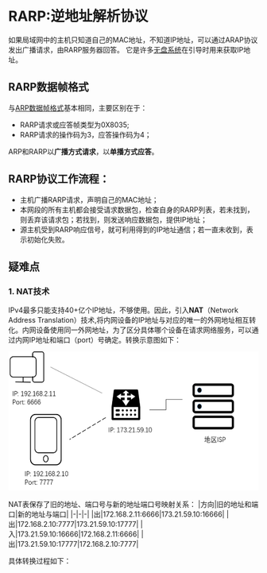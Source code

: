# RARP:逆地址解析协议
如果局域网中的主机只知道自己的MAC地址，不知道IP地址，可以通过ARAP协议发出广播请求，由RARP服务器回答。
它是许多[无盘系统](https://baike.baidu.com/item/%E6%97%A0%E7%9B%98%E7%B3%BB%E7%BB%9F/10644051?fr=aladdin)在引导时用来获取IP地址。
## RARP数据帧格式
与[ARP数据帧格式](chap4_ARP-protocol.md/#ARP数据帧格式)基本相同，主要区别在于：
- RARP请求或应答帧类型为0X8035;
- RARP请求的操作码为3，应答操作码为4；

ARP和RARP以**广播方式请求**，以**单播方式应答**。

## RARP协议工作流程：
- 主机广播RARP请求，声明自己的MAC地址；
- 本网段的所有主机都会接受请求数据包，检查自身的RARP列表，若未找到，则丢弃该请求包；若找到，则发送响应数据包，提供IP地址；
- 源主机受到RARP响应信号，就可利用得到的IP地址通信；若一直未收到，表示初始化失败。

## 疑难点
### 1. NAT技术
IPv4最多只能支持40+亿个IP地址，不够使用。因此，引入**NAT**（Network Address Translation）技术,将内网设备的IP地址与对应的唯一的外网地址相互转化。内网设备使用同一外网地址，为了区分具体哪个设备在请求网络服务，可以通过内网IP地址和端口（port）号确定。转换示意图如下：  
<div align=left><img width="550" height="280" src="./images/NAT.png"/></div>  
 
NAT表保存了旧的地址、端口号与新的地址端口号映射关系：
|方向|旧的地址和端口|新的地址与端口|
|-|-|-|
|出|172.168.2.11:6666|173.21.59.10:16666|
|出|172.168.2.10:7777|173.21.59.10:17777|
|入|173.21.59.10:16666|172.168.2.11:6666|
|出|173.21.59.10:17777|172.168.2.10:7777|  


具体转换过程如下：  



